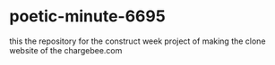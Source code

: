 # poetic-minute-6695
this the repository for the construct week project of making the clone website of the chargebee.com
